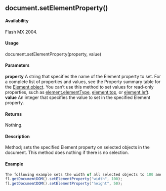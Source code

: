 ## document.setElementProperty()

#### Availability

Flash MX 2004.

#### Usage

document.setElementProperty(property, value)

#### Parameters

**property** A string that specifies the name of the Element property to set. For a complete list of properties and values, see the Property summary table for the [Element object](#!AdobeDocs/developers-animatesdk-docs/master/Element_object/element_summary.md).
You can’t use this method to set values for read-only properties, such as [element.elementType](#!AdobeDocs/developers-animatesdk-docs/master/Element_object/element1.md), [element.top](#!AdobeDocs/developers-animatesdk-docs/master/Element_object/elemen22.md), or
[element.left](#!AdobeDocs/developers-animatesdk-docs/master/Element_object/element8.md).
**value** An integer that specifies the value to set in the specified Element property.

#### Returns

Nothing.

#### Description

Method; sets the specified Element property on selected objects in the document. This method does nothing if there is no selection.

#### Example

```javascript
The following example sets the width of all selected objects to 100 and the height to 50:
fl.getDocumentDOM().setElementProperty("width", 100);
fl.getDocumentDOM().setElementProperty("height", 50);

```